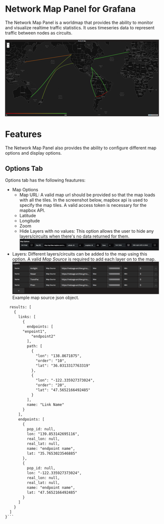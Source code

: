 # Network Map Panel for Grafana
The Network Map Panel is a worldmap that provides the ability to monitor and visualize realtime traffic statistics. It uses timeseries data to represent traffic between nodes as circuits.

![Network Map](/src/images/network-map.png)

# Features
The Network Map Panel also provides the ability to configure different map options and display options. 

## Options Tab
Options tab has the following feautures:
* Map Options
  - Map URL: A valid map url should be provided so that the map loads with all the tiles. In the screenshot below, mapbox api is used to specify the map tiles. A valid access token is necessary for the mapbox API.
  - Latitude
  - Longitude
  - Zoom
  - Hide Layers with no values: This option allows the user to hide any layers/circuits when there's no data returned for them.
![Map Options](/src/images/map-options.png)
* Layers: Different layers/circuits can be added to the map using this option. A valid *Map Source* is required to add each layer on to the map.
  ![Layer Options](/src/images/layer-options.png)
  Example map source json object.
  
```{
  results: [
    {
      links: [
        {
          endpoints: [
	    "enpoint1",
            "endpoint2"
          ],
          path: [
            {
              "lon": "138.8671875",
              "order": "10",
              "lat": "36.0313317763319"
            },
            {
              "lon": "-122.335927373024",
              "order": "20",
              "lat": "47.5652166492485"
            }
          ],
          name: "Link Name"
        }
      ],
      endpoints: [
        {
          pop_id: null,
          lon: "139.853142695116",
          real_lon: null,
          real_lat: null,
          name: "endpoint name",
          lat: "35.7653023546885"
        },
        {
          pop_id: null,
          lon: "-122.335927373024",
          real_lon: null,
          real_lat: null,
          name: "endpoint name",
          lat: "47.5652166492485"
        }
      ]
    }
  ]
}```

  
  


     
     

